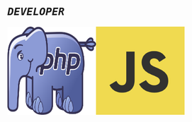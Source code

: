 <h1><i><code>DEVELOPER</code></i></h1>

<img src="https://raw.githubusercontent.com/Cozmo007/Cozmo007/main/9ACECF25-F5D0-4E46-AC7E-2F4466AD01CE.webp" width="200" height="200"/><img src="https://github.com/Cozmo007/Cozmo007/blob/main/57A75EC7-9A04-4446-B3D3-339AEF5C9711.png?raw=true" width="200" height="200"/>
